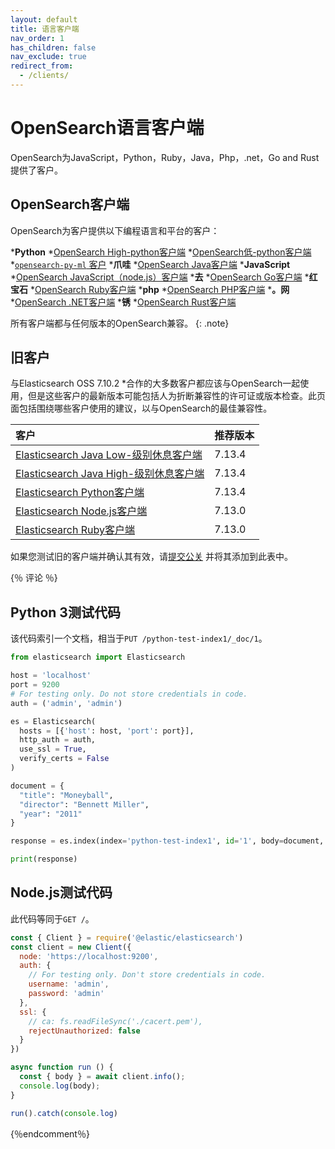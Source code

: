 ```yaml
---
layout: default
title: 语言客户端
nav_order: 1
has_children: false
nav_exclude: true
redirect_from:
  - /clients/
---
```


# OpenSearch语言客户端

OpenSearch为JavaScript，Python，Ruby，Java，Php，.net，Go and Rust提供了客户。

## OpenSearch客户端

OpenSearch为客户提供以下编程语言和平台的客户：

***Python**
  *[OpenSearch High-python客户端]({{site.url}}{{site.baseurl}}/clients/python-high-level/)
  *[OpenSearch低-python客户端]({{site.url}}{{site.baseurl}}/clients/python-low-level/)
  *[`opensearch-py-ml` 客户]({{site.url}}{{site.baseurl}}/clients/opensearch-py-ml/)
***爪哇**
  *[OpenSearch Java客户端]({{site.url}}{{site.baseurl}}/clients/java/)
***JavaScript**
  *[OpenSearch JavaScript（node.js）客户端]({{site.url}}{{site.baseurl}}/clients/javascript/index)
***去**
  *[OpenSearch Go客户端]({{site.url}}{{site.baseurl}}/clients/go/)
***红宝石**
  *[OpenSearch Ruby客户端]({{site.url}}{{site.baseurl}}/clients/ruby/)
***php**
  *[OpenSearch PHP客户端]({{site.url}}{{site.baseurl}}/clients/php/)
***。网**
  *[OpenSearch .NET客户端]({{site.url}}{{site.baseurl}}/clients/dot-net/)
***锈**
  *[OpenSearch Rust客户端]({{site.url}}{{site.baseurl}}/clients/rust/)

所有客户端都与任何版本的OpenSearch兼容。
{: .note}


## 旧客户

与Elasticsearch OSS 7.10.2 *合作的大多数客户都应该与OpenSearch一起使用，但是这些客户的最新版本可能包括人为折断兼容性的许可证或版本检查。此页面包括围绕哪些客户使用的建议，以与OpenSearch的最佳兼容性。

客户| 推荐版本
:--- | :---
[Elasticsearch Java Low-级别休息客户端](https://search.maven.org/artifact/org.elasticsearch.client/elasticsearch-rest-client/7.13.4/jar) | 7.13.4
[Elasticsearch Java High-级别休息客户端](https://search.maven.org/artifact/org.elasticsearch.client/elasticsearch-rest-high-level-client/7.13.4/jar) | 7.13.4
[Elasticsearch Python客户端](https://pypi.org/project/elasticsearch/7.13.4/) | 7.13.4
[Elasticsearch Node.js客户端](https://www.npmjs.com/package/@elastic/elasticsearch/v/7.13.0) | 7.13.0
[Elasticsearch Ruby客户端](https://rubygems.org/gems/elasticsearch/versions/7.13.0) | 7.13.0

如果您测试旧的客户端并确认其有效，请[提交公关](https://github.com/opensearch-project/documentation-website/pulls) 并将其添加到此表中。


{％ 评论 ％}
## Python 3测试代码

该代码索引一个文档，相当于`PUT /python-test-index1/_doc/1`。

```python
from elasticsearch import Elasticsearch

host = 'localhost'
port = 9200
# For testing only. Do not store credentials in code.
auth = ('admin', 'admin')

es = Elasticsearch(
  hosts = [{'host': host, 'port': port}],
  http_auth = auth,
  use_ssl = True,
  verify_certs = False
)

document = {
  "title": "Moneyball",
  "director": "Bennett Miller",
  "year": "2011"
}

response = es.index(index='python-test-index1', id='1', body=document, refresh=True)

print(response)
```


## Node.js测试代码

此代码等同于`GET /`。

```js
const { Client } = require('@elastic/elasticsearch')
const client = new Client({
  node: 'https://localhost:9200',
  auth: {
    // For testing only. Don't store credentials in code.
    username: 'admin',
    password: 'admin'
  },
  ssl: {
    // ca: fs.readFileSync('./cacert.pem'),
    rejectUnauthorized: false
  }
})

async function run () {
  const { body } = await client.info();
  console.log(body);
}

run().catch(console.log)
```
{％endcomment％}

